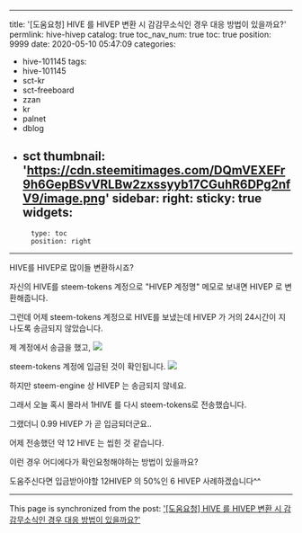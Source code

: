 
---
title: '[도움요청] HIVE 를 HIVEP 변환 시 감감무소식인 경우 대응 방법이 있을까요?'
permlink: hive-hivep
catalog: true
toc_nav_num: true
toc: true
position: 9999
date: 2020-05-10 05:47:09
categories:
- hive-101145
tags:
- hive-101145
- sct-kr
- sct-freeboard
- zzan
- kr
- palnet
- dblog
- sct
thumbnail: 'https://cdn.steemitimages.com/DQmVEXEFr9h6GepBSvVRLBw2zxssyyb17CGuhR6DPg2nfV9/image.png'
sidebar:
    right:
        sticky: true
widgets:
    -
        type: toc
        position: right
---


HIVE를 HIVEP로 많이들 변환하시죠?

자신의 HIVE를 steem-tokens 계정으로 "HIVEP 계정명" 메모로 보내면 HIVEP 로 변환해줍니다.

그런데 어제 steem-tokens 계정으로 HIVE를 보냈는데 HIVEP 가 거의 24시간이 지나도록 송금되지 않았습니다.


제 계정에서 송금을 했고,
![](https://cdn.steemitimages.com/DQmVEXEFr9h6GepBSvVRLBw2zxssyyb17CGuhR6DPg2nfV9/image.png)


steem-tokens 계정에 입금된 것이 확인됩니다.
![](https://cdn.steemitimages.com/DQmS6MhpNTLybhCBfjo4mJsm8ecqsZqonQh3wAxnprNHi76/image.png)


하지만 steem-engine 상 HIVEP 는 송금되지 않네요.

그래서 오늘 혹시 몰라서 1HIVE 를 다시 steem-tokens로 전송했습니다.

그랬더니 0.99 HIVEP 가 곧 입금되더군요..

어제 전송했던 약 12 HIVE 는 씹힌 것 같습니다.

이런 경우 어디에다가 확인요청해야하는 방법이 있을까요?

도움주신다면 입금받아야할 12HIVEP 의 50%인 6 HIVEP 사례하겠습니다^^

- - -

This page is synchronized from the post: ['[도움요청] HIVE 를 HIVEP 변환 시 감감무소식인 경우 대응 방법이 있을까요?'](https://steemit.com/@lucky2015/hive-hivep)
